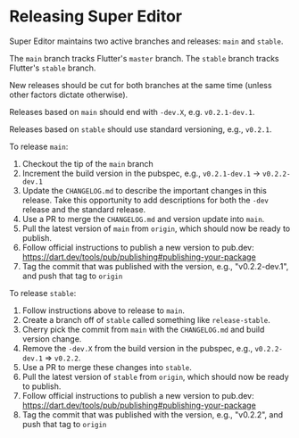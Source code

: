 # Releasing Super Editor
Super Editor maintains two active branches and releases: `main` and `stable`.

The `main` branch tracks Flutter's `master` branch. The `stable` branch tracks Flutter's `stable` branch.

New releases should be cut for both branches at the same time (unless other factors dictate otherwise).

Releases based on `main` should end with `-dev.X`, e.g. `v0.2.1-dev.1`.

Releases based on `stable` should use standard versioning, e.g., `v0.2.1`.

To release `main`:

1. Checkout the tip of the `main` branch
2. Increment the build version in the pubspec, e.g., `v0.2.1-dev.1` -> `v0.2.2-dev.1`
3. Update the `CHANGELOG.md` to describe the important changes in this release. Take this opportunity to add descriptions for both the `-dev` release and the standard release.
4. Use a PR to merge the `CHANGELOG.md` and version update into `main`.
5. Pull the latest version of `main` from `origin`, which should now be ready to publish.
6. Follow official instructions to publish a new version to pub.dev: https://dart.dev/tools/pub/publishing#publishing-your-package
7. Tag the commit that was published with the version, e.g., "v0.2.2-dev.1", and push that tag to `origin`

To release `stable`:

1. Follow instructions above to release to `main`.
2. Create a branch off of `stable` called something like `release-stable`.
3. Cherry pick the commit from `main` with the `CHANGELOG.md` and build version change.
4. Remove the `-dev.X` from the build version in the pubspec, e.g., `v0.2.2-dev.1` => `v0.2.2`.
5. Use a PR to merge these changes into `stable`.
6. Pull the latest version of `stable` from `origin`, which should now be ready to publish. 
7. Follow official instructions to publish a new version to pub.dev: https://dart.dev/tools/pub/publishing#publishing-your-package
8. Tag the commit that was published with the version, e.g., "v0.2.2", and push that tag to `origin`